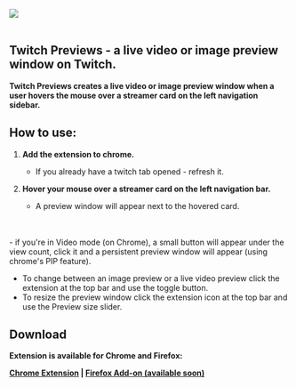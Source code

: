 ![](summ1gx.png)
<br/>
<br/>
## **Twitch Previews - a live video or image preview window on Twitch.**
                                                                                     
**Twitch Previews creates a live video or image preview window when a user hovers the mouse over a streamer card on the left navigation sidebar.**


## How to use:

1. **Add the extension to chrome.**
    - If you already have a twitch tab opened - refresh it.

2. **Hover your mouse over a streamer card on the left navigation bar.**
    - A preview window will appear next to the hovered card.
<br/>
<br/>
- if you're in Video mode (on Chrome), a small button will appear under the view count, click it and a persistent preview window will appear (using chrome's PIP feature).

- To change between an image preview or a live video preview click the extension at the top bar and use the toggle button.
- To resize the preview window click the extension icon at the top bar and use the Preview size slider.


## Download
**Extension is available for Chrome and Firefox:<br/>**

**[Chrome Extension](https://chrome.google.com/webstore/detail/twitch-previews/hpmbiinljekjjcjgijnlbmgcmoonclah/
) | [Firefox Add-on (available soon)](https://addons.mozilla.org/en-US/firefox/addon/twitchpreviews/)**

